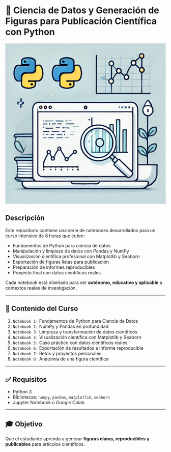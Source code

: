 # 🧪 Ciencia de Datos y Generación de Figuras para Publicación Científica con Python

<img src="Cienciadedatos.png" alt="Visualización del curso" width="700"/>

## Descripción

Este repositorio contiene una serie de notebooks desarrollados para un curso intensivo de 8 horas que cubre:

- Fundamentos de Python para ciencia de datos
- Manipulación y limpieza de datos con Pandas y NumPy
- Visualización científica profesional con Matplotlib y Seaborn
- Exportación de figuras listas para publicación
- Preparación de informes reproducibles
- Proyecto final con datos científicos reales

Cada notebook está diseñado para ser **autónomo, educativo y aplicable** a contextos reales de investigación.

---

## 🧰 Contenido del Curso

1. `Notebook 1:` Fundamentos de Python para Ciencia de Datos  
2. `Notebook 2:` NumPy y Pandas en profundidad  
3. `Notebook 3:` Limpieza y transformación de datos científicos  
4. `Notebook 4:` Visualización científica con Matplotlib y Seaborn  
5. `Notebook 5:` Caso práctico con datos científicos reales  
6. `Notebook 6:` Exportación de resultados e informe reproducible  
7. `Notebook 7:` Retos y proyectos personales  
8. `Notebook 8:` Anatomía de una figura científica

---

## ✅ Requisitos

- Python 3
- Bibliotecas: `numpy`, `pandas`, `matplotlib`, `seaborn`
- Jupyter Notebook o Google Colab

---

## 🎓 Objetivo

Que el estudiante aprenda a generar **figuras claras, reproducibles y publicables** para artículos científicos.

